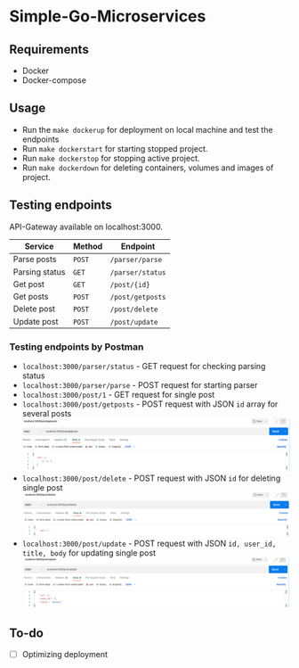 # Simple-Go-Microservices

## Requirements

- Docker
- Docker-compose

## Usage

- Run the `make dockerup` for deployment on local machine and test the endpoints
- Run `make dockerstart` for starting stopped project.
- Run `make dockerstop` for stopping active project.
- Run `make dockerdown` for deleting containers, volumes and images of project. 

## Testing endpoints
API-Gateway available on localhost:3000.

|Service|Method|Endpoint|
|-------|------|--------|
|Parse posts|`POST`|`/parser/parse`|
|Parsing status|`GET`|`/parser/status`|
|Get post|`GET`|`/post/{id}`|
|Get posts|`POST`|`/post/getposts`|
|Delete post|`POST`|`/post/delete`|
|Update post|`POST`|`/post/update`|

### Testing endpoints by Postman

- `localhost:3000/parser/status` - GET request for checking parsing status
- `localhost:3000/parser/parse` - POST request for starting parser
- `localhost:3000/post/1` - GET request for single post
- `localhost:3000/post/getposts` - POST request with JSON `id` array for several posts
![GetPosts](gitimages/getposts.png)
- `localhost:3000/post/delete` - POST request with JSON `id` for deleting single post
![Delete](gitimages/delete.png)
- `localhost:3000/post/update` - POST request with JSON `id, user_id, title, body` for updating single post
![Update](gitimages/update.png)

## To-do
- [ ] Optimizing deployment